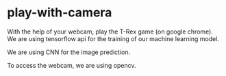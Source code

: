 # play-with-camera

With the help of your webcam, play the T-Rex game (on google chrome).
We are using tensorflow api for the training of our machine learning model.

We are using CNN for the image prediction.

To access the webcam, we are using opencv.
